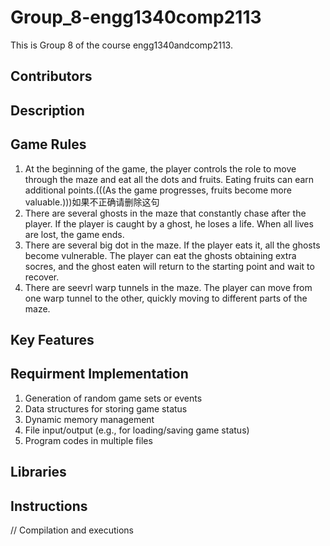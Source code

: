# Group_8-engg1340comp2113
This is Group 8 of the course engg1340andcomp2113.


## Contributors

## Description
## Game Rules
1. At the beginning of the game, the player controls the role to move through the maze and eat all the dots and fruits. Eating fruits can earn additional points.(((As the game progresses, fruits become more valuable.)))如果不正确请删除这句
2. There are several ghosts in the maze that constantly chase after the player. If the player is caught by a ghost, he loses a life.
   When all lives are lost, the game ends.
3. There are several big dot in the maze. If the player eats it, all the ghosts become vulnerable.
   The player can eat the ghosts obtaining extra socres, and the ghost eaten will return to the starting point and wait to recover.
4. There are seevrl warp tunnels in the maze. The player can move from one warp tunnel to the other, quickly moving to different parts of the maze.

## Key Features
## Requirment Implementation
1. Generation of random game sets or events
2. Data structures for storing game status 
3. Dynamic memory management 
4. File input/output (e.g., for loading/saving game status) 
5. Program codes in multiple files

## Libraries

## Instructions
// Compilation and executions


